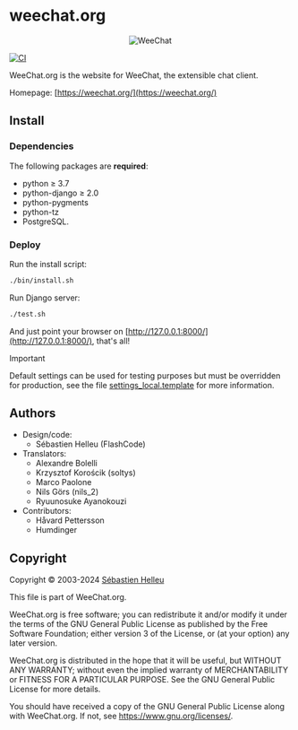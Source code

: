 # weechat.org

<p align="center">
  <img src="https://weechat.org/media/images/weechat_logo_large.png" alt="WeeChat" />
</p>

[![CI](https://github.com/weechat/weechat.org/workflows/CI/badge.svg)](https://github.com/weechat/weechat.org/actions)

WeeChat.org is the website for WeeChat, the extensible chat client.

Homepage: [https://weechat.org/](https://weechat.org/)

## Install

### Dependencies

The following packages are **required**:

- python ≥ 3.7
- python-django ≥ 2.0
- python-pygments
- python-tz
- PostgreSQL.

### Deploy

Run the install script:

```bash
./bin/install.sh
```

Run Django server:

```bash
./test.sh
```

And just point your browser on [http://127.0.0.1:8000/](http://127.0.0.1:8000/), that's all!

> [!IMPORTANT]
> Default settings can be used for testing purposes but must be overridden for production,
see the file [settings_local.template](settings_local.template) for more information.

## Authors

- Design/code:
  - Sébastien Helleu (FlashCode)
- Translators:
  - Alexandre Bolelli
  - Krzysztof Korościk (soltys)
  - Marco Paolone
  - Nils Görs (nils_2)
  - Ryuunosuke Ayanokouzi
- Contributors:
  - Håvard Pettersson
  - Humdinger

## Copyright

Copyright © 2003-2024 [Sébastien Helleu](https://github.com/flashcode)

This file is part of WeeChat.org.

WeeChat.org is free software; you can redistribute it and/or modify
it under the terms of the GNU General Public License as published by
the Free Software Foundation; either version 3 of the License, or
(at your option) any later version.

WeeChat.org is distributed in the hope that it will be useful,
but WITHOUT ANY WARRANTY; without even the implied warranty of
MERCHANTABILITY or FITNESS FOR A PARTICULAR PURPOSE.  See the
GNU General Public License for more details.

You should have received a copy of the GNU General Public License
along with WeeChat.org.  If not, see <https://www.gnu.org/licenses/>.

